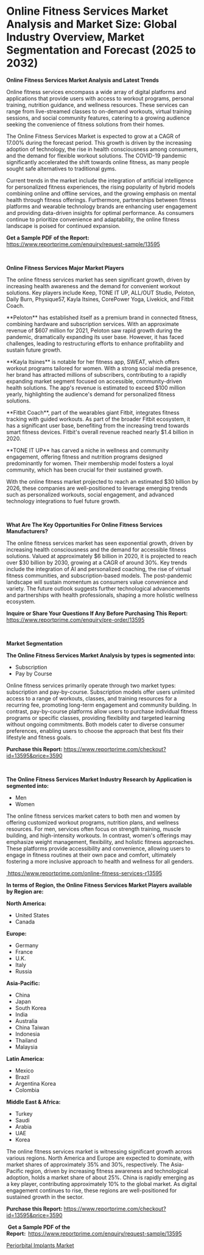 <p><h1>Online Fitness Services Market Analysis and Market Size: Global Industry Overview, Market Segmentation and Forecast (2025 to 2032)</h1></p><p><strong>Online Fitness Services Market Analysis and Latest Trends</strong></p>
<p><p>Online fitness services encompass a wide array of digital platforms and applications that provide users with access to workout programs, personal training, nutrition guidance, and wellness resources. These services can range from live-streamed classes to on-demand workouts, virtual training sessions, and social community features, catering to a growing audience seeking the convenience of fitness solutions from their homes.</p><p>The Online Fitness Services Market is expected to grow at a CAGR of 17.00% during the forecast period. This growth is driven by the increasing adoption of technology, the rise in health consciousness among consumers, and the demand for flexible workout solutions. The COVID-19 pandemic significantly accelerated the shift towards online fitness, as many people sought safe alternatives to traditional gyms. </p><p>Current trends in the market include the integration of artificial intelligence for personalized fitness experiences, the rising popularity of hybrid models combining online and offline services, and the growing emphasis on mental health through fitness offerings. Furthermore, partnerships between fitness platforms and wearable technology brands are enhancing user engagement and providing data-driven insights for optimal performance. As consumers continue to prioritize convenience and adaptability, the online fitness landscape is poised for continued expansion.</p></p>
<p><strong>Get a Sample PDF of the Report:&nbsp;</strong> <a href="https://www.reportprime.com/enquiry/request-sample/13595?utm_campaign=2444&utm_medium=2&utm_source=Github&utm_content=ia&utm_term=24032025&utm_id=online-fitness-services">https://www.reportprime.com/enquiry/request-sample/13595</a></p>
<p>&nbsp;</p>
<p><strong>Online Fitness Services Major Market Players</strong></p>
<p><p>The online fitness services market has seen significant growth, driven by increasing health awareness and the demand for convenient workout solutions. Key players include Keep, TONE IT UP, ALL/OUT Studio, Peloton, Daily Burn, Physique57, Kayla Itsines, CorePower Yoga, Livekick, and Fitbit Coach.</p><p>**Peloton** has established itself as a premium brand in connected fitness, combining hardware and subscription services. With an approximate revenue of $607 million for 2021, Peloton saw rapid growth during the pandemic, dramatically expanding its user base. However, it has faced challenges, leading to restructuring efforts to enhance profitability and sustain future growth.</p><p>**Kayla Itsines** is notable for her fitness app, SWEAT, which offers workout programs tailored for women. With a strong social media presence, her brand has attracted millions of subscribers, contributing to a rapidly expanding market segment focused on accessible, community-driven health solutions. The app's revenue is estimated to exceed $100 million yearly, highlighting the audience's demand for personalized fitness solutions.</p><p>**Fitbit Coach**, part of the wearables giant Fitbit, integrates fitness tracking with guided workouts. As part of the broader Fitbit ecosystem, it has a significant user base, benefiting from the increasing trend towards smart fitness devices. Fitbit's overall revenue reached nearly $1.4 billion in 2020.</p><p>**TONE IT UP** has carved a niche in wellness and community engagement, offering fitness and nutrition programs designed predominantly for women. Their membership model fosters a loyal community, which has been crucial for their sustained growth.</p><p>With the online fitness market projected to reach an estimated $30 billion by 2026, these companies are well-positioned to leverage emerging trends such as personalized workouts, social engagement, and advanced technology integrations to fuel future growth.</p></p>
<p>&nbsp;</p>
<p><strong>What Are The Key Opportunities For Online Fitness Services Manufacturers?</strong></p>
<p><p>The online fitness services market has seen exponential growth, driven by increasing health consciousness and the demand for accessible fitness solutions. Valued at approximately $6 billion in 2020, it is projected to reach over $30 billion by 2030, growing at a CAGR of around 30%. Key trends include the integration of AI and personalized coaching, the rise of virtual fitness communities, and subscription-based models. The post-pandemic landscape will sustain momentum as consumers value convenience and variety. The future outlook suggests further technological advancements and partnerships with health professionals, shaping a more holistic wellness ecosystem.</p></p>
<p><strong>Inquire or Share Your Questions If Any Before Purchasing This Report:</strong> <a href="https://www.reportprime.com/enquiry/pre-order/13595?utm_campaign=2444&utm_medium=2&utm_source=Github&utm_content=ia&utm_term=24032025&utm_id=online-fitness-services">https://www.reportprime.com/enquiry/pre-order/13595</a></p>
<p>&nbsp;</p>
<p><strong>Market Segmentation</strong></p>
<p><strong>The Online Fitness Services Market Analysis by types is segmented into:</strong></p>
<p><ul><li>Subscription</li><li>Pay by Course</li></ul></p>
<p><p>Online fitness services primarily operate through two market types: subscription and pay-by-course. Subscription models offer users unlimited access to a range of workouts, classes, and training resources for a recurring fee, promoting long-term engagement and community building. In contrast, pay-by-course platforms allow users to purchase individual fitness programs or specific classes, providing flexibility and targeted learning without ongoing commitments. Both models cater to diverse consumer preferences, enabling users to choose the approach that best fits their lifestyle and fitness goals.</p></p>
<p><strong>Purchase this Report:&nbsp;</strong><a href="https://www.reportprime.com/checkout?id=13595&price=3590&utm_campaign=2444&utm_medium=2&utm_source=Github&utm_content=ia&utm_term=24032025&utm_id=online-fitness-services">https://www.reportprime.com/checkout?id=13595&price=3590</a></p>
<p>&nbsp;</p>
<p><strong>The Online Fitness Services Market Industry Research by Application is segmented into:</strong></p>
<p><ul><li>Men</li><li>Women</li></ul></p>
<p><p>The online fitness services market caters to both men and women by offering customized workout programs, nutrition plans, and wellness resources. For men, services often focus on strength training, muscle building, and high-intensity workouts. In contrast, women's offerings may emphasize weight management, flexibility, and holistic fitness approaches. These platforms provide accessibility and convenience, allowing users to engage in fitness routines at their own pace and comfort, ultimately fostering a more inclusive approach to health and wellness for all genders.</p></p>
<p><a href="https://www.reportprime.com/online-fitness-services-r13595?utm_campaign=2444&utm_medium=2&utm_source=Github&utm_content=ia&utm_term=24032025&utm_id=online-fitness-services">&nbsp;https://www.reportprime.com/online-fitness-services-r13595</a></p>
<p><strong>In terms of Region, the Online Fitness Services Market Players available by Region are:</strong></p>
<p>
    <p> <strong> North America: </strong>
        <ul>
            <li>United States</li>
            <li>Canada</li>
        </ul>
        </p> 
    <p> <strong> Europe: </strong>
        <ul>
            <li>Germany</li>
            <li>France</li>
            <li>U.K.</li>
            <li>Italy</li>
            <li>Russia</li>
        </ul>
        </p> 
    <p> <strong> Asia-Pacific: </strong>
        <ul>
            <li>China</li>
            <li>Japan</li>
            <li>South Korea</li>
            <li>India</li>
            <li>Australia</li>
            <li>China Taiwan</li>
            <li>Indonesia</li>
            <li>Thailand</li>
            <li>Malaysia</li>
        </ul>
        </p> 
    <p> <strong> Latin America: </strong>
        <ul>
            <li>Mexico</li>
            <li>Brazil</li>
            <li>Argentina Korea</li>
            <li>Colombia</li>
        </ul>
        </p> 
    <p> <strong> Middle East & Africa: </strong>
        <ul>
            <li>Turkey</li>
            <li>Saudi</li>
            <li>Arabia</li>
            <li>UAE</li>
            <li>Korea</li>
        </ul>
    </p>
    </p>
<p><p>The online fitness services market is witnessing significant growth across various regions. North America and Europe are expected to dominate, with market shares of approximately 35% and 30%, respectively. The Asia-Pacific region, driven by increasing fitness awareness and technological adoption, holds a market share of about 25%. China is rapidly emerging as a key player, contributing approximately 10% to the global market. As digital engagement continues to rise, these regions are well-positioned for sustained growth in the sector.</p></p>
<p><strong>Purchase this Report: </strong><a href="https://www.reportprime.com/checkout?id=13595&price=3590&utm_campaign=2444&utm_medium=2&utm_source=Github&utm_content=ia&utm_term=24032025&utm_id=online-fitness-services">https://www.reportprime.com/checkout?id=13595&price=3590</a></p>
<p>&nbsp;<strong>Get a Sample PDF of the Report:&nbsp;&nbsp;</strong><a href="https://www.reportprime.com/enquiry/request-sample/13595?utm_campaign=2444&utm_medium=2&utm_source=Github&utm_content=ia&utm_term=24032025&utm_id=online-fitness-services">https://www.reportprime.com/enquiry/request-sample/13595</a></p>
<p><strong></strong></p>
<p><p><a href="https://github.com/WashimHussain441/Market-Research-Report-List-2/blob/main/periorbital-implants-market.md?utm_campaign=2444&utm_medium=2&utm_source=Github&utm_content=ia&utm_term=24032025&utm_id=online-fitness-services">Periorbital Implants Market</a></p></p>